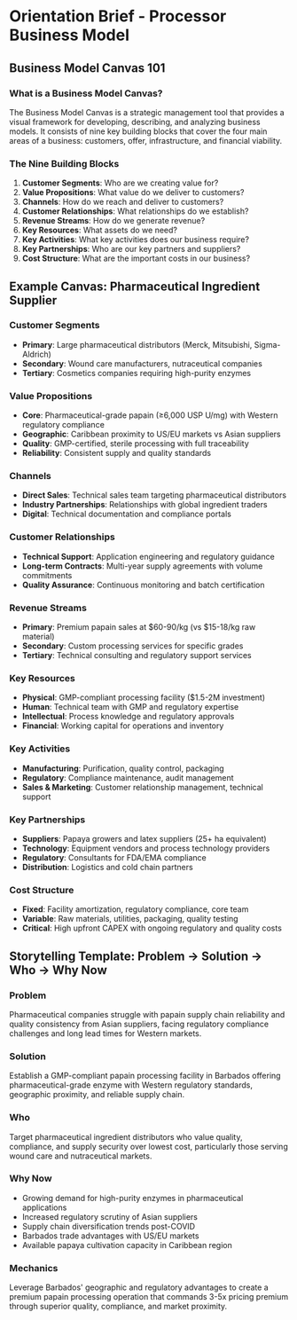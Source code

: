 # Orientation Brief - Processor Business Model

## Business Model Canvas 101

### What is a Business Model Canvas?
The Business Model Canvas is a strategic management tool that provides a visual framework for developing, describing, and analyzing business models. It consists of nine key building blocks that cover the four main areas of a business: customers, offer, infrastructure, and financial viability.

### The Nine Building Blocks
1. **Customer Segments**: Who are we creating value for?
2. **Value Propositions**: What value do we deliver to customers?
3. **Channels**: How do we reach and deliver to customers?
4. **Customer Relationships**: What relationships do we establish?
5. **Revenue Streams**: How do we generate revenue?
6. **Key Resources**: What assets do we need?
7. **Key Activities**: What key activities does our business require?
8. **Key Partnerships**: Who are our key partners and suppliers?
9. **Cost Structure**: What are the important costs in our business?

## Example Canvas: Pharmaceutical Ingredient Supplier

### Customer Segments
- **Primary**: Large pharmaceutical distributors (Merck, Mitsubishi, Sigma-Aldrich)
- **Secondary**: Wound care manufacturers, nutraceutical companies
- **Tertiary**: Cosmetics companies requiring high-purity enzymes

### Value Propositions
- **Core**: Pharmaceutical-grade papain (≥6,000 USP U/mg) with Western regulatory compliance
- **Geographic**: Caribbean proximity to US/EU markets vs Asian suppliers
- **Quality**: GMP-certified, sterile processing with full traceability
- **Reliability**: Consistent supply and quality standards

### Channels
- **Direct Sales**: Technical sales team targeting pharmaceutical distributors
- **Industry Partnerships**: Relationships with global ingredient traders
- **Digital**: Technical documentation and compliance portals

### Customer Relationships
- **Technical Support**: Application engineering and regulatory guidance
- **Long-term Contracts**: Multi-year supply agreements with volume commitments
- **Quality Assurance**: Continuous monitoring and batch certification

### Revenue Streams
- **Primary**: Premium papain sales at $60-90/kg (vs $15-18/kg raw material)
- **Secondary**: Custom processing services for specific grades
- **Tertiary**: Technical consulting and regulatory support services

### Key Resources
- **Physical**: GMP-compliant processing facility ($1.5-2M investment)
- **Human**: Technical team with GMP and regulatory expertise
- **Intellectual**: Process knowledge and regulatory approvals
- **Financial**: Working capital for operations and inventory

### Key Activities
- **Manufacturing**: Purification, quality control, packaging
- **Regulatory**: Compliance maintenance, audit management
- **Sales & Marketing**: Customer relationship management, technical support

### Key Partnerships
- **Suppliers**: Papaya growers and latex suppliers (25+ ha equivalent)
- **Technology**: Equipment vendors and process technology providers
- **Regulatory**: Consultants for FDA/EMA compliance
- **Distribution**: Logistics and cold chain partners

### Cost Structure
- **Fixed**: Facility amortization, regulatory compliance, core team
- **Variable**: Raw materials, utilities, packaging, quality testing
- **Critical**: High upfront CAPEX with ongoing regulatory and quality costs

## Storytelling Template: Problem → Solution → Who → Why Now

### Problem
Pharmaceutical companies struggle with papain supply chain reliability and quality consistency from Asian suppliers, facing regulatory compliance challenges and long lead times for Western markets.

### Solution
Establish a GMP-compliant papain processing facility in Barbados offering pharmaceutical-grade enzyme with Western regulatory standards, geographic proximity, and reliable supply chain.

### Who
Target pharmaceutical ingredient distributors who value quality, compliance, and supply security over lowest cost, particularly those serving wound care and nutraceutical markets.

### Why Now
- Growing demand for high-purity enzymes in pharmaceutical applications
- Increased regulatory scrutiny of Asian suppliers
- Supply chain diversification trends post-COVID
- Barbados trade advantages with US/EU markets
- Available papaya cultivation capacity in Caribbean region

### Mechanics
Leverage Barbados' geographic and regulatory advantages to create a premium papain processing operation that commands 3-5x pricing premium through superior quality, compliance, and market proximity.
